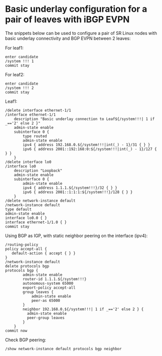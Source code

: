 # Basic underlay configuration for a pair of leaves with iBGP EVPN

The snippets below can be used to configure a pair of SR Linux nodes with basic underlay connectivity and BGP EVPN between 2 leaves:

For leaf1:
```
enter candidate
/system !!! 1
commit stay
```
For leaf2:
```
enter candidate
/system !!! 2
commit stay
```

Leaf1:
```
/delete interface ethernet-1/1
/interface ethernet-1/1
    description "Basic underlay connection to Leaf${/system!!!| 1 if _=='2' else 2 }"
    admin-state enable
    subinterface 0 {
        type routed
        admin-state enable
        ipv4 { address 192.168.0.${/system!!!|int(_) - 1}/31 { } }
        ipv6 { address 2001::192:168:0:${/system!!!|int(_) - 1}/127 { } }
    }
/delete interface lo0
/interface lo0
    description "Loopback"
    admin-state enable
    subinterface 0 {
        admin-state enable
        ipv4 { address 1.1.1.${/system!!!}/32 { } }
        ipv6 { address 2001::1:1:1:${/system!!!}/128 { } }
    }
/delete network-instance default
/network-instance default
type default
admin-state enable
interface lo0.0 { }
interface ethernet-1/1.0 { }
commit stay
```

Using BGP as IGP, with static neighbor peering on the interface (ipv4):
```
/routing-policy
policy accept-all {
   default-action { accept { } }
}
/network-instance default
delete protocols bgp
protocols bgp {
        admin-state enable
        router-id 1.1.1.${/system!!!}
        autonomous-system 65000
        export-policy accept-all
        group leaves {
            admin-state enable
            peer-as 65000
        }
        neighbor 192.168.0.${/system!!!| 1 if _=='2' else 2 } {
          admin-state enable
          peer-group leaves
        }
    }
commit now
```

Check BGP peering:
```
/show network-instance default protocols bgp neighbor
```
